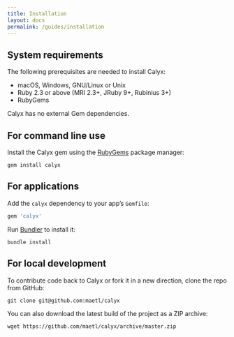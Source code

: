 ```yaml
---
title: Installation
layout: docs
permalink: /guides/installation
---
```


## System requirements

The following prerequisites are needed to install Calyx:

- macOS, Windows, GNU/Linux or Unix
- Ruby 2.3 or above (MRI 2.3+, JRuby 9+, Rubinius 3+)
- RubyGems

Calyx has no external Gem dependencies.

## For command line use

Install the Calyx gem using the [RubyGems](https://rubygems.org) package manager:

```
gem install calyx
```

## For applications

Add the `calyx` dependency to your app’s `Gemfile`:

```ruby
gem 'calyx'
```

Run [Bundler](https://bundler.io/) to install it:

```
bundle install
```

## For local development

To contribute code back to Calyx or fork it in a new direction, clone the repo from GitHub:

```
git clone git@github.com:maetl/calyx
```

You can also download the latest build of the project as a ZIP archive:

```
wget https://github.com/maetl/calyx/archive/master.zip
```
